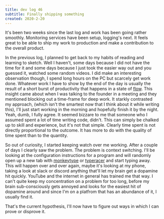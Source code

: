 ```yaml
---
title: dev log 46
subtitle: Finally shipping something
created: 2020-2-20
---
```


It's been two weeks since the last log and work has been going rather smoothly. Monitoring services have been setup, logging's next. It feels great to be able to ship my work to production and make a contribution to the overall product.

In the previous log, I planned to get back to my habits of reading and learning to sketch. Well I haven't, some days because I did not have the time for it and some days because I just took the easier way out and you guessed it, watched some random videos. I did make an interesting observation though, I spend long hours on the PC but scarcely get work done. Whatever work I have to show by the end of the day is usually the result of a short burst of productivity that happens in a state of [flow](<https://en.wikipedia.org/wiki/Flow_(psychology)>). This insight came about when I was talking to the founder in a meeting and they mentioned blocking out a time-frame for deep work. It starkly contrasted my approach, (which isn't the smartest now that I think about it while writing this), I'll just start working in the morning and hopefully finish it by the night. Yeah, dumb, I fully agree. It seemed bizzare to me that someone who I assumed spent a lot of time writing code, didn't. This can simply be chalked up to skill and experience, but it's not that simple. Clearly time spent is not directly proportional to the outcome. It has more to do with the quality of time spent than to the quantity.

So out of curiosity, I started keeping watch over me working. After a couple of days I clearly saw the problem. The problem is context switching. I'll be looking at the configuration instructions for a program and will randomly open up a new tab with [monkeytype](monkeytype.com) or [typeracer](typeracer.com) and start typing away. This will happen over and over again, maybe it's looking at my phone, taking a look at slack or discord anything that'll let my brain get a dopamine hit quickly. YouTube and the internet in general has trained me that way. I can't quite keep my concentration on a problem for too long, before my brain sub-consciously gets annoyed and looks for the easiest hit of dopamine around and since I'm on a platfrom that has an abundance of it, I usually find it.

That's the current hypothesis, I'll now have to figure out ways in which I can prove or disprove it.
